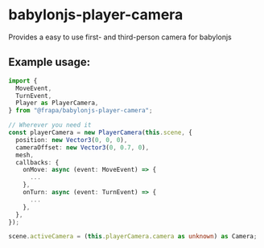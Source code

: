 # babylonjs-player-camera

Provides a easy to use first- and third-person camera for babylonjs

## Example usage:

```typescript
import {
  MoveEvent,
  TurnEvent,
  Player as PlayerCamera,
} from "@frapa/babylonjs-player-camera";

// Wherever you need it
const playerCamera = new PlayerCamera(this.scene, {
  position: new Vector3(0, 0, 0),
  cameraOffset: new Vector3(0, 0.7, 0),
  mesh,
  callbacks: {
    onMove: async (event: MoveEvent) => {
      ...
    },
    onTurn: async (event: TurnEvent) => {
      ...
    },
  },
});

scene.activeCamera = (this.playerCamera.camera as unknown) as Camera;
```
